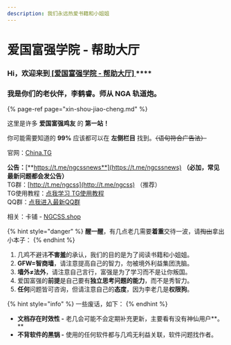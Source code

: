 ```yaml
---
description: 我们永远热爱书籍和小姐姐
---
```


# 爱国富强学院 - 帮助大厅

### **Hi**，欢迎来到[ **\[爱国富强学院 - 帮助大厅\]** ](./)\*\*\*\*

### 我是你们的老伙伴，李鹤睿。师从 NGA 轨道炮。

{% page-ref page="xin-shou-jiao-cheng.md" %}

这里是许多 **爱国富强鸡友** 的 **第一站！**

你可能需要知道的 **99%** 应该都可以在 **左侧栏目** 找到。~~（语句符合广告法）~~

官网：[China.TG](https://china.tg)

**公告：**[**https://t.me/ngcssnews**](https://t.me/ngcssnews) **（必加，常见最新问题都会发公告）**  
TG群：[http://t.me/ngcss](http://t.me/ngcss) （推荐）  
TG使用教程：[点我学习 TG使用教程](https://www.lisuanlaoji.help/cjwt/li-lao-ji-yu-jian-de-meng-huan-wen-ti-jin-ji#telegram-shi-shen-me-wei-shen-me-shi-yong-telegram-ru-he-shi-yong-telegram)  
QQ群：[点我进入最新QQ群](http://qq.group.ngcss.wang)

相关：卡铺 - [NGCSS.shop](https://ngcss.shop)

{% hint style="danger" %}
**醒一醒**，有几点老几需要**着重**交待一波，请~~掏出~~拿出小本子：
{% endhint %}

1. 几鸡不避讳**不害羞**的承认，我们的目的是为了阅读书籍和小姐姐。
2. **GFW=智商墙**，请注意提高自己的智力，勿被境外利益集团洗脑。
3. **墙外≠法外**，请注意自己言行，富强是为了学习而不是让你叛国。
4. 爱国富强的**前提**是自己要有**独立思考问题的能力**，而不是秀智力。
5. **任何**问题皆可咨询，但请注意自己的**态度**，因为李老几是**权限狗**。

{% hint style="info" %}
一些废话，如下：
{% endhint %}

* **文档存在时效性 -** 老几会可能不会定期补充更新，主要看有没有神仙用户**。**
* **不背软件的黑锅 -** 使用的任何软件都与几鸡无利益关联，软件问题找作者。

